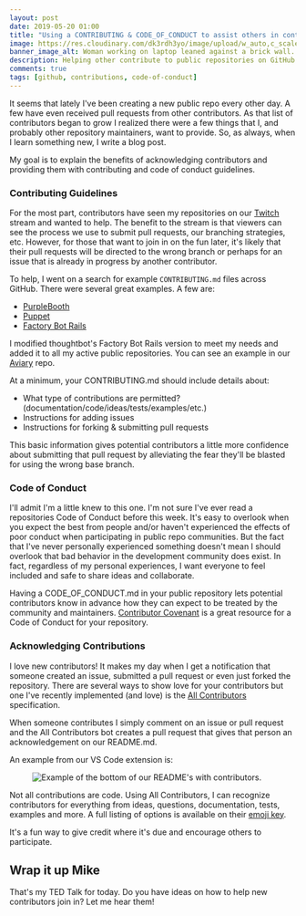```yaml
---
layout: post
date: 2019-05-20 01:00
title: "Using a CONTRIBUTING & CODE_OF_CONDUCT to assist others in contributing to public repositories"
image: https://res.cloudinary.com/dk3rdh3yo/image/upload/w_auto,c_scale/58047500-f400df80-7b0d-11e9-917c-b4b1cd4a8d2b_b3iim4.jpg
banner_image_alt: Woman working on laptop leaned against a brick wall.
description: Helping other contribute to public repositories on GitHub by providing contributing and code of conduct guidelines.
comments: true
tags: [github, contributions, code-of-conduct]
---
```


It seems that lately I've been creating a new public repo every other day. A few
have even received pull requests from other contributors. As that list of contributors
began to grow I realized there were a few things that I, and probably other repository
maintainers, want to provide.  So, as always, when I learn something new, I write a
blog post.

My goal is to explain the benefits of acknowledging contributors and providing them
with contributing and code of conduct guidelines.

<!--more-->

### Contributing Guidelines

For the most part, contributors have seen my repositories on our [Twitch][twitch] stream
and wanted to help.  The benefit to the stream is that viewers can see the process we use
to submit pull requests, our branching strategies, etc. However, for those that want to
join in on the fun later, it's likely that their pull requests will be directed to the
wrong branch or perhaps for an issue that is already in progress by another contributor.

To help, I went on a search for example `CONTRIBUTING.md` files across GitHub.  There
were several great examples. A few are:

* [PurpleBooth](https://gist.github.com/PurpleBooth/b24679402957c63ec426)
* [Puppet](https://github.com/puppetlabs/puppet/blob/master/CONTRIBUTING.md)
* [Factory Bot Rails](https://github.com/thoughtbot/factory_bot_rails/blob/master/CONTRIBUTING.md)

I modified thoughtbot's Factory Bot Rails version to meet my needs and added it to all my
active public repositories.  You can see an example in our
[Aviary](https://github.com/MichaelJolley/aviary/blob/master/CONTRIBUTING.md) repo.

At a minimum, your CONTRIBUTING.md should include details about:

* What type of contributions are permitted? (documentation/code/ideas/tests/examples/etc.)
* Instructions for adding issues
* Instructions for forking & submitting pull requests

This basic information gives potential contributors a little more confidence about
submitting that pull request by alleviating the fear they'll be blasted for using the
wrong base branch.

### Code of Conduct

I'll admit I'm a little knew to this one. I'm not sure I've ever read a repositories Code of
Conduct before this week. It's easy to overlook when you expect the best from people and/or
haven't experienced the effects of poor conduct when participating in public repo communities.
But the fact that I've never personally experienced something doesn't mean I should overlook
that bad behavior in the development community does exist. In fact, regardless of
my personal experiences, I want everyone to feel included and safe to share ideas and collaborate.

Having a CODE_OF_CONDUCT.md in your public repository lets potential contributors know in
advance how they can expect to be treated by the community and maintainers.
[Contributor Covenant](https://www.contributor-covenant.org/) is a great resource for a Code
of Conduct for your repository.

### Acknowledging Contributions

I love new contributors! It makes my day when I get a notification that someone created an
issue, submitted a pull request or even just forked the repository. There are several ways to
show love for your contributors but one I've recently implemented (and love) is the
[All Contributors](https://allcontributors.org/) specification.

When someone contributes I simply comment on an issue or pull request and the
All Contributors bot creates a pull request that gives that person an acknowledgement
on our README.md.

An example from our VS Code extension is:

<figure>
  <img src="https://res.cloudinary.com/dk3rdh3yo/image/upload/w_auto,c_scale/58047645-3cb89880-7b0e-11e9-8270-7fd116460102_ve78fr.jpg"
  alt="Example of the bottom of our README's with contributors."
  class="cld-responsive lazyload"
  />
</figure>

Not all contributions are code.  Using All Contributors, I can recognize contributors for everything from ideas, questions, documentation, tests, examples and more.  A full listing of options is available on their [emoji key](https://allcontributors.org/docs/en/emoji-key).

It's a fun way to give credit where it's due and encourage others to participate.

## Wrap it up Mike

That's my TED Talk for today.  Do you have ideas on how to help new contributors join in? Let me hear them!

[twitch]: https://twitch.tv/themichaeljolley
